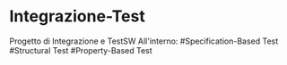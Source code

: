 # Integrazione-Test
Progetto di Integrazione e TestSW
All'interno:
  #Specification-Based Test
  #Structural Test
  #Property-Based Test
